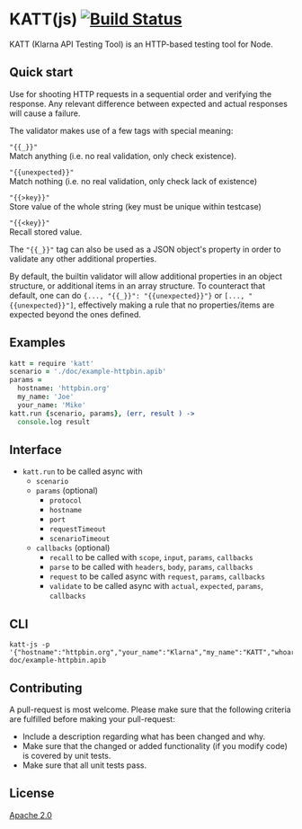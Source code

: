 # KATT(js) [![Build Status][2]][1]

KATT (Klarna API Testing Tool) is an HTTP-based testing tool for Node.


## Quick start

Use for shooting HTTP requests in a sequential order and verifying the response.
Any relevant difference between expected and actual responses will cause a
failure.

The validator makes use of a few tags with special meaning:

`"{{_}}"`  
Match anything (i.e. no real validation, only check existence).

`"{{unexpected}}"`  
Match nothing (i.e. no real validation, only check lack of existence)

`"{{>key}}"`  
Store value of the whole string (key must be unique within testcase)

`"{{<key}}"`  
Recall stored value.

The `"{{_}}"` tag can also be used as a JSON object's property in order to
validate any other additional properties.

By default, the builtin validator will allow additional properties in an object
structure, or additional items in an array structure. To counteract that
default, one can do `{..., "{{_}}": "{{unexpected}}"}` or
`[..., "{{unexpected}}"]`, effectively making a rule that no properties/items
are expected beyond the ones defined.


## Examples

```coffeescript
katt = require 'katt'
scenario = './doc/example-httpbin.apib'
params =
  hostname: 'httpbin.org'
  my_name: 'Joe'
  your_name: 'Mike'
katt.run {scenario, params}, (err, result ) ->
  console.log result
```


## Interface

* `katt.run` to be called async with
  * `scenario`
  * `params` (optional)
    * `protocol`
    * `hostname`
    * `port`
    * `requestTimeout`
    * `scenarioTimeout`
  * `callbacks` (optional)
    * `recall` to be called with `scope`, `input`, `params`, `callbacks`
    * `parse` to be called with `headers`, `body`, `params`, `callbacks`
    * `request` to be called async with `request`, `params`, `callbacks`
    * `validate` to be called async with `actual`, `expected`, `params`, `callbacks`


## CLI

```shell
katt-js -p '{"hostname":"httpbin.org","your_name":"Klarna","my_name":"KATT","whoarewe":"Klarna_and_KATT"}' doc/example-httpbin.apib
```


## Contributing

A pull-request is most welcome. Please make sure that the following criteria are
fulfilled before making your pull-request:

* Include a description regarding what has been changed and why.
* Make sure that the changed or added functionality (if you modify code) is
  covered by unit tests.
* Make sure that all unit tests pass.


## License

[Apache 2.0](LICENSE)


  [1]: https://travis-ci.org/klarna/katt-js
  [2]: https://travis-ci.org/klarna/katt-js.png
